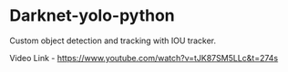 # Darknet-yolo-python
Custom object detection and tracking with IOU tracker.

Video Link - https://www.youtube.com/watch?v=tJK87SM5LLc&t=274s
